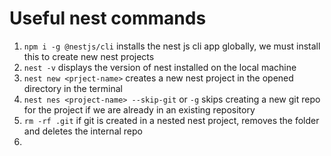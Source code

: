 # Useful nest commands

1. `npm i -g @nestjs/cli` installs the nest js cli app globally, we must install this to create new nest projects
2. `nest -v` displays the version of nest installed on the local machine
3. `nest new <prject-name>` creates a new nest project in the opened directory in the terminal
4. `nest nes <project-name> --skip-git` or `-g` skips creating a new git repo for the project if we are already in an existing repository
5. `rm -rf .git` if git is created in a nested nest project, removes the folder and deletes the internal repo
6.
